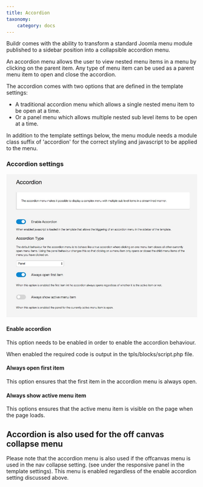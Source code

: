 ```yaml
---
title: Accordion
taxonomy:
    category: docs
---
```


Buildr comes with the ability to transform a standard Joomla menu module published to a sidebar position into a collapsible accordion menu.

An accordion menu allows the user to view nested menu items in a menu by clicking on the parent item. Any type of menu item can be used as a parent menu item to open and close the accordion.

The accordion comes with two options that are defined in the template settings:
- A traditional accordion menu which allows a single nested menu item to be open at a time.
- Or a panel menu which allows multiple nested sub level items to be open at a time.

In addition to the template settings below, the menu module needs a module class suffix of 'accordion' for the correct styling and javascript to be applied to the menu.


### Accordion settings
![General Layout](accordion.jpg)
  

#### Enable accordion
This option needs to be enabled in order to enable the accordion behaviour.

When enabled the required code is output in the tpls/blocks/script.php file.

#### Always open first item
This option ensures that the first item in the accordion menu is always open.

#### Always show active menu item
This options ensures that the active menu item is visible on the page when the page loads.


Accordion is also used for the off canvas collapse menu
----
Please note that the accordion menu is also used if the offcanvas menu is used in the nav collapse setting. (see under the responsive panel in the template settings). This menu is enabled regardless of the enable accordion setting discussed above.